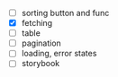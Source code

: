 - [ ] sorting button and func
- [x] fetching
- [ ] table
- [ ] pagination
- [ ] loading, error states
- [ ] storybook